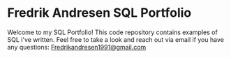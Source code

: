 # Fredrik Andresen SQL Portfolio

Welcome to my SQL Portfolio! This code repository contains examples of SQL i've written. Feel free to take a look and reach out via email if you have any questions: Fredrikandresen1991@gmail.com  
